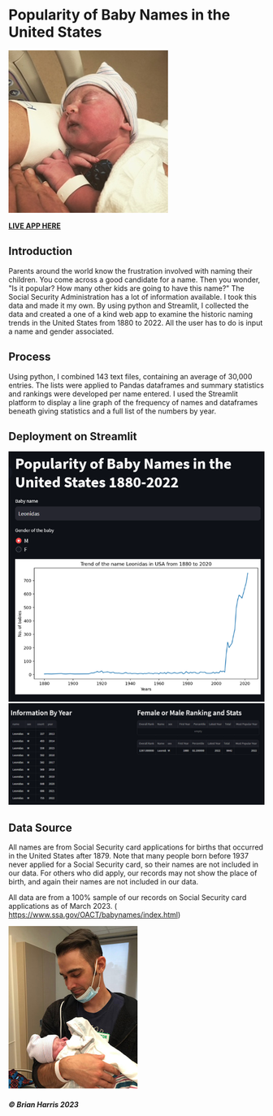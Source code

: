 # Popularity of Baby Names in the United States
<img src= "https://github.com/BrianHarrisCodes/Project/blob/main/Portfolio_Projects/1_Popular_Names/images/11EC279F-5E8C-4E61-AA2C-C773DE434F32.JPG">

[**LIVE APP HERE**](https://popularbabyname.streamlit.app/)

## **Introduction**

Parents around the world know the frustration involved with naming their children.  You come across a good candidate for a name. Then you wonder, "Is it popular? How many other kids are going to have this name?" The Social Security Administration has a lot of information available.  I took this data and made it my own.  By using python and Streamlit, I collected the data and created a one of a kind web app to examine the historic naming trends in the United States from 1880 to 2022. All the user has to do is input a name and gender associated.
## **Process**
Using python, I combined 143 text files, containing an average of 30,000 entries. The lists were applied to Pandas dataframes and summary statistics and rankings were developed per name entered. I used the Streamlit platform to display a line graph of the frequency of names and dataframes beneath giving statistics and a full list of the numbers by year.

## Deployment on Streamlit
<img src= "https://github.com/BrianHarrisCodes/Project/blob/main/Portfolio_Projects/1_Popular_Names/images/name_1.png">
<img src= "https://github.com/BrianHarrisCodes/Project/blob/main/Portfolio_Projects/1_Popular_Names/images/name_2.png">


## Data Source
All names are from Social Security card applications for births that occurred in the United States after 1879. Note that many people born before 1937 never applied for a Social Security card, so their names are not included in our data. For others who did apply, our records may not show the place of birth, and again their names are not included in our data.

All data are from a 100% sample of our records on Social Security card applications as of March 2023.
( https://www.ssa.gov/OACT/babynames/index.html)

<img src= "https://github.com/BrianHarrisCodes/Project/blob/main/Portfolio_Projects/1_Popular_Names/images/IMG_1639.jpg">



##### © Brian Harris 2023


